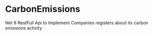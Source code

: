 # CarbonEmissions
Net 8 RestFull Api to Implement Companies registers about its carbon emissions activity
